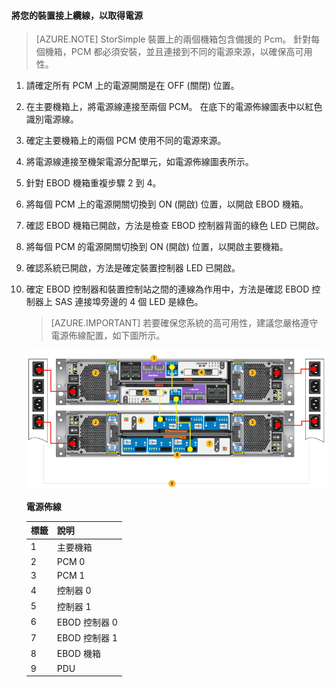 <!--author=alkohli last changed: 9/16/15-->


#### 將您的裝置接上纜線，以取得電源

>[AZURE.NOTE] StorSimple 裝置上的兩個機箱包含備援的 Pcm。 針對每個機箱，PCM 都必須安裝，並且連接到不同的電源來源，以確保高可用性。

1. 請確定所有 PCM 上的電源開關是在 OFF (關閉) 位置。

2. 在主要機箱上，將電源線連接至兩個 PCM。 在底下的電源佈線圖表中以紅色識別電源線。

3. 確定主要機箱上的兩個 PCM 使用不同的電源來源。

4. 將電源線連接至機架電源分配單元，如電源佈線圖表所示。

5. 針對 EBOD 機箱重複步驟 2 到 4。

6. 將每個 PCM 上的電源開關切換到 ON (開啟) 位置，以開啟 EBOD 機箱。

7. 確認 EBOD 機箱已開啟，方法是檢查 EBOD 控制器背面的綠色 LED 已開啟。

8. 將每個 PCM 的電源開關切換到 ON (開啟) 位置，以開啟主要機箱。

9. 確認系統已開啟，方法是確定裝置控制器 LED 已開啟。

10. 確定 EBOD 控制器和裝置控制站之間的連線為作用中，方法是確認 EBOD 控制器上 SAS 連接埠旁邊的 4 個 LED 是綠色。

    >[AZURE.IMPORTANT] 若要確保您系統的高可用性，建議您嚴格遵守電源佈線配置，如下圖所示。

    ![將您的 4U 裝置接上纜線，以取得電源](./media/storsimple-cable-8600-for-power/HCSCableYour4UDeviceforPower.png)

    **電源佈線**

    |標籤|說明|
    |:----|:----------|
    |1|主要機箱|
    |2|PCM 0|
    |3|PCM 1|
    |4|控制器 0|
    |5|控制器 1|
    |6|EBOD 控制器 0|
    |7|EBOD 控制器 1|
    |8|EBOD 機箱|
    |9|PDU|

